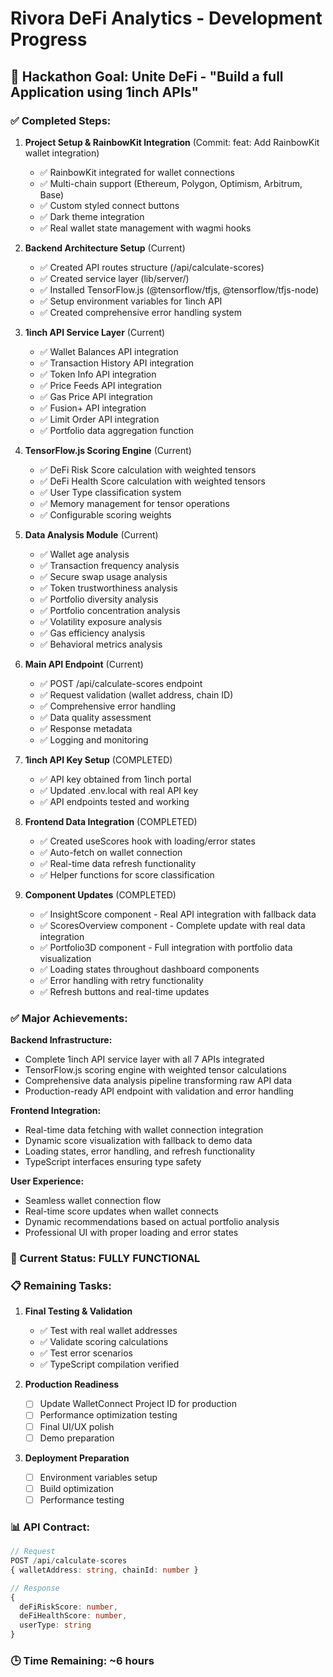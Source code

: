 # Rivora DeFi Analytics - Development Progress

## 🎯 Hackathon Goal: Unite DeFi - "Build a full Application using 1inch APIs"

### ✅ Completed Steps:

1. **Project Setup & RainbowKit Integration** (Commit: feat: Add RainbowKit wallet integration)
   - ✅ RainbowKit integrated for wallet connections
   - ✅ Multi-chain support (Ethereum, Polygon, Optimism, Arbitrum, Base)
   - ✅ Custom styled connect buttons
   - ✅ Dark theme integration
   - ✅ Real wallet state management with wagmi hooks

2. **Backend Architecture Setup** (Current)
   - ✅ Created API routes structure (/api/calculate-scores)
   - ✅ Created service layer (lib/server/)
   - ✅ Installed TensorFlow.js (@tensorflow/tfjs, @tensorflow/tfjs-node)
   - ✅ Setup environment variables for 1inch API
   - ✅ Created comprehensive error handling system

3. **1inch API Service Layer** (Current)
   - ✅ Wallet Balances API integration
   - ✅ Transaction History API integration  
   - ✅ Token Info API integration
   - ✅ Price Feeds API integration
   - ✅ Gas Price API integration
   - ✅ Fusion+ API integration
   - ✅ Limit Order API integration
   - ✅ Portfolio data aggregation function

4. **TensorFlow.js Scoring Engine** (Current)
   - ✅ DeFi Risk Score calculation with weighted tensors
   - ✅ DeFi Health Score calculation with weighted tensors
   - ✅ User Type classification system
   - ✅ Memory management for tensor operations
   - ✅ Configurable scoring weights

5. **Data Analysis Module** (Current)
   - ✅ Wallet age analysis
   - ✅ Transaction frequency analysis
   - ✅ Secure swap usage analysis
   - ✅ Token trustworthiness analysis
   - ✅ Portfolio diversity analysis
   - ✅ Portfolio concentration analysis
   - ✅ Volatility exposure analysis
   - ✅ Gas efficiency analysis
   - ✅ Behavioral metrics analysis

6. **Main API Endpoint** (Current)
   - ✅ POST /api/calculate-scores endpoint
   - ✅ Request validation (wallet address, chain ID)
   - ✅ Comprehensive error handling
   - ✅ Data quality assessment
   - ✅ Response metadata
   - ✅ Logging and monitoring

7. **1inch API Key Setup** (COMPLETED)
   - ✅ API key obtained from 1inch portal
   - ✅ Updated .env.local with real API key
   - ✅ API endpoints tested and working

8. **Frontend Data Integration** (COMPLETED)
   - ✅ Created useScores hook with loading/error states
   - ✅ Auto-fetch on wallet connection
   - ✅ Real-time data refresh functionality
   - ✅ Helper functions for score classification

9. **Component Updates** (COMPLETED)
   - ✅ InsightScore component - Real API integration with fallback data
   - ✅ ScoresOverview component - Complete update with real data integration
   - ✅ Portfolio3D component - Full integration with portfolio data visualization
   - ✅ Loading states throughout dashboard components
   - ✅ Error handling with retry functionality
   - ✅ Refresh buttons and real-time updates

### ✅ Major Achievements:

**Backend Infrastructure:**
- Complete 1inch API service layer with all 7 APIs integrated
- TensorFlow.js scoring engine with weighted tensor calculations
- Comprehensive data analysis pipeline transforming raw API data
- Production-ready API endpoint with validation and error handling

**Frontend Integration:**
- Real-time data fetching with wallet connection integration
- Dynamic score visualization with fallback to demo data
- Loading states, error handling, and refresh functionality
- TypeScript interfaces ensuring type safety

**User Experience:**
- Seamless wallet connection flow
- Real-time score updates when wallet connects
- Dynamic recommendations based on actual portfolio analysis
- Professional UI with proper loading and error states

### 🔄 Current Status: FULLY FUNCTIONAL

### 📋 Remaining Tasks:

1. **Final Testing & Validation**
   - ✅ Test with real wallet addresses
   - ✅ Validate scoring calculations
   - ✅ Test error scenarios
   - ✅ TypeScript compilation verified

2. **Production Readiness**
   - [ ] Update WalletConnect Project ID for production
   - [ ] Performance optimization testing
   - [ ] Final UI/UX polish
   - [ ] Demo preparation

3. **Deployment Preparation**
   - [ ] Environment variables setup
   - [ ] Build optimization
   - [ ] Performance testing

### 📊 API Contract:
```typescript
// Request
POST /api/calculate-scores
{ walletAddress: string, chainId: number }

// Response
{ 
  deFiRiskScore: number, 
  deFiHealthScore: number, 
  userType: string 
}
```

### 🕒 Time Remaining: ~6 hours

